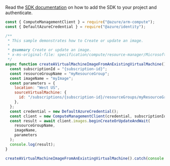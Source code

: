 Read the [SDK documentation](https://github.com/Azure/azure-sdk-for-js/blob/%40azure%2Farm-compute_18.0.0/sdk/compute/arm-compute/README.md) on how to add the SDK to your project and authenticate.

```javascript
const { ComputeManagementClient } = require("@azure/arm-compute");
const { DefaultAzureCredential } = require("@azure/identity");

/**
 * This sample demonstrates how to Create or update an image.
 *
 * @summary Create or update an image.
 * x-ms-original-file: specification/compute/resource-manager/Microsoft.Compute/stable/2022-03-01/ComputeRP/examples/imageExamples/Image_CreateFromAVM.json
 */
async function createAVirtualMachineImageFromAnExistingVirtualMachine() {
  const subscriptionId = "{subscription-id}";
  const resourceGroupName = "myResourceGroup";
  const imageName = "myImage";
  const parameters = {
    location: "West US",
    sourceVirtualMachine: {
      id: "/subscriptions/{subscription-id}/resourceGroups/myResourceGroup/providers/Microsoft.Compute/virtualMachines/myVM",
    },
  };
  const credential = new DefaultAzureCredential();
  const client = new ComputeManagementClient(credential, subscriptionId);
  const result = await client.images.beginCreateOrUpdateAndWait(
    resourceGroupName,
    imageName,
    parameters
  );
  console.log(result);
}

createAVirtualMachineImageFromAnExistingVirtualMachine().catch(console.error);
```
